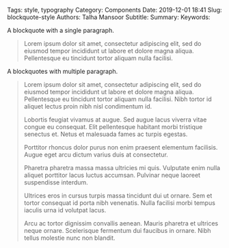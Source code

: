 
Tags: style, typography
Category: Components
Date: 2019-12-01 18:41
Slug: blockquote-style
Authors: Talha Mansoor
Subtitle:
Summary:
Keywords:

<!-- yaspeller ignore:start -->

A blockquote with a single paragraph.

> Lorem ipsum dolor sit amet, consectetur adipiscing elit, sed do eiusmod tempor incididunt ut labore et dolore magna aliqua. Pellentesque eu tincidunt tortor aliquam nulla facilisi.

A blockquotes with multiple paragraph.

> Lorem ipsum dolor sit amet, consectetur adipiscing elit, sed do eiusmod tempor incididunt ut labore et dolore magna aliqua. Pellentesque eu tincidunt tortor aliquam nulla facilisi. Nibh tortor id aliquet lectus proin nibh nisl condimentum id.
>
> Lobortis feugiat vivamus at augue. Sed augue lacus viverra vitae congue eu consequat. Elit pellentesque habitant morbi tristique senectus et. Netus et malesuada fames ac turpis egestas.
>
> Porttitor rhoncus dolor purus non enim praesent elementum facilisis. Augue eget arcu dictum varius duis at consectetur.
>
> Pharetra pharetra massa massa ultricies mi quis. Vulputate enim nulla aliquet porttitor lacus luctus accumsan. Pulvinar neque laoreet suspendisse interdum.
>
> Ultrices eros in cursus turpis massa tincidunt dui ut ornare. Sem et tortor consequat id porta nibh venenatis. Nulla facilisi morbi tempus iaculis urna id volutpat lacus.
>
> Arcu ac tortor dignissim convallis aenean. Mauris pharetra et ultrices neque ornare. Scelerisque fermentum dui faucibus in ornare. Nibh tellus molestie nunc non blandit.

<!-- yaspeller ignore:end -->
